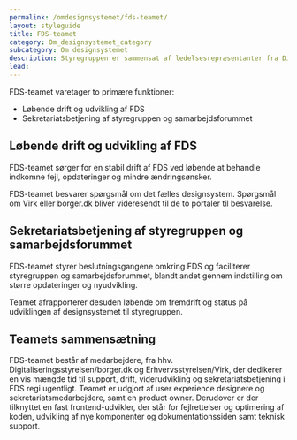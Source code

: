 ```yaml
---
permalink: /omdesignsystemet/fds-teamet/
layout: styleguide
title: FDS-teamet
category: Om_designsystemet_category
subcategory: Om designsystemet
description: Styregruppen er sammensat af ledelsesrepræsentanter fra Digitaliseringsstyrelsen og Erhvervsstyrelsen. Styregruppen bliver betjent af FDS-teamet.
lead:
---
```

<p class="font-lead mb-0">FDS-teamet varetager to primære funktioner:</p>
<ul class="font-lead mt-0">
    <li>Løbende drift og udvikling af FDS</li>
    <li>Sekretariatsbetjening af styregruppen og samarbejdsforummet</li>
</ul>
<h2 class="h5">Løbende drift og udvikling af FDS</h2>
<p>FDS-teamet sørger for en stabil drift af FDS ved løbende at behandle indkomne fejl, opdateringer og mindre ændringsønsker.</p>
<p>FDS-teamet besvarer spørgsmål om det fælles designsystem. Spørgsmål om Virk eller borger.dk bliver videresendt til de to portaler til besvarelse.</p>
<h2 class="h5">Sekretariatsbetjening af styregruppen og samarbejdsforummet</h2>
<p>FDS-teamet styrer beslutningsgangene omkring FDS og faciliterer styregruppen og samarbejdsforummet, blandt andet gennem indstilling om større opdateringer og nyudvikling.</p>
<p>Teamet afrapporterer desuden løbende om fremdrift og status på udviklingen af designsystemet til styregruppen.</p>
<h2 class="h5">Teamets sammensætning</h2>
<p>FDS-teamet består af medarbejdere, fra hhv. Digitaliseringsstyrelsen/borger.dk og Erhvervsstyrelsen/Virk, der dedikerer en vis mængde tid til support, drift, viderudvikling og sekretariatsbetjening i FDS regi ugentligt. Teamet er udgjort af user experience designere og sekretariatsmedarbejdere, samt en product owner. Derudover er der tilknyttet en fast frontend-udvikler, der står for fejlrettelser og optimering af koden, udvikling af nye komponenter og dokumentationssiden samt teknisk support.</p>
